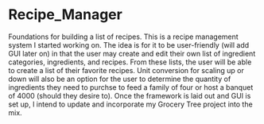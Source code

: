 # Recipe_Manager
Foundations for building a list of recipes.
This is a recipe management system I started working on.  The idea is for it to be user-friendly (will add GUI later on) in that the user may create and edit their own list of ingredient categories, ingredients, and recipes.
From these lists, the user will be able to create a list of their favorite recipes.
Unit conversion for scaling up or down will also be an option for the user to determine the quantity of ingredients they need to purchse to feed a family of four or host a banquet of 4000 (should they desire to).
Once the framework is laid out and GUI is set up, I intend to update and incorporate my Grocery Tree project into the mix.
